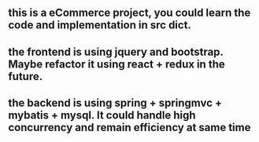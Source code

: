 ## this is a eCommerce project, you could learn the code and implementation in src dict.

## the frontend is using jquery and bootstrap. Maybe refactor it using react + redux in the future.

## the backend is using spring + springmvc + mybatis + mysql. It could handle high concurrency and remain efficiency at same time
